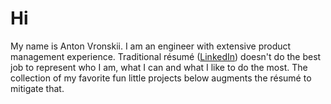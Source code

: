 # Hi
My name is Anton Vronskii.
I am an engineer with extensive product management experience.
Traditional résumé ([LinkedIn](linkedin.com/in/anton-vronskii)) doesn't do the best job to represent who I am, what I can and what I like to do the most. The collection of my favorite fun little projects below augments the résumé to mitigate that.
